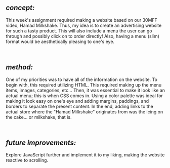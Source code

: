 ## ***concept:***

This week's assignment required making a website based on our 30MFF video, Hamad Milkshake. Thus, my idea is to create an advertising website for such a tasty product. This will also include a menu the user can go through and possibly click on to order directly! Also, having a menu (slim) format would be aesthetically pleasing to one's eye.

<br>

## ***method:***

One of my priorities was to have all of the information on the website. To begin with, this required utilizing HTML. This required making up the menu items, images, categories, etc... Then, it was essential to make it look like an actual menu; this is when CSS comes in. Using a color palette was ideal for making it look easy on one's eye and adding margins, paddings, and borders to separate the present content. In the end, adding links to the actual store where the "Hamad Milkshake" originates from was the icing on the cake... or milkshake, that is.

<br>

## ***future improvements:***

Explore JavaScript further and implement it to my liking, making the website reactive to scrolling.
